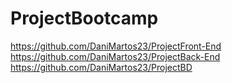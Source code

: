# ProjectBootcamp

https://github.com/DaniMartos23/ProjectFront-End
https://github.com/DaniMartos23/ProjectBack-End
https://github.com/DaniMartos23/ProjectBD
